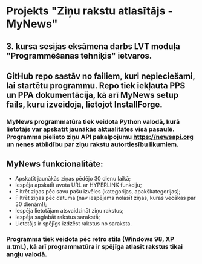 # Projekts "Ziņu rakstu atlasītājs - MyNews"

## 3. kursa sesijas eksāmena darbs LVT moduļa "Programmēšanas tehniķis" ietvaros.
## GitHub repo sastāv no failiem, kuri nepieciešami, lai startētu programmu. Repo tiek iekļauta PPS un PPA dokumentācija, kā arī MyNews setup fails, kuru izveidoja, lietojot InstallForge.
### MyNews programmatūra tiek veidota Python valodā, kurā lietotājs var apskatīt jaunākās aktualitātes visā pasaulē. Programma pielieto ziņu API pakalpojumu https://newsapi.org un nenes atbildību par ziņu rakstu autortiesību likumiem.
## MyNews funkcionalitāte:
- Apskatīt jaunākās ziņas pēdējo 30 dienu laikā;
- Iespēja apskatīt avota URL ar HYPERLINK funkciju;
- Filtrēt ziņas pēc savu pašu izvēles (kategorijas, apakškategorijas);
- Filtrēt ziņas pēc datuma (nav iespējams nolasīt ziņas, kuras vecākas par 30 dienām!);
- Iespēja lietotājam atsvaidzināt ziņu rakstus;
- Iespēja saglabāt rakstus sarakstā;
- Lietotājs ir spējīgs izdzēst rakstus no saraksta.
### Programma tiek veidota pēc retro stila (Windows 98, XP u.tml.), kā arī programmatūra ir spējīga atlasīt rakstus tikai angļu valodā.
